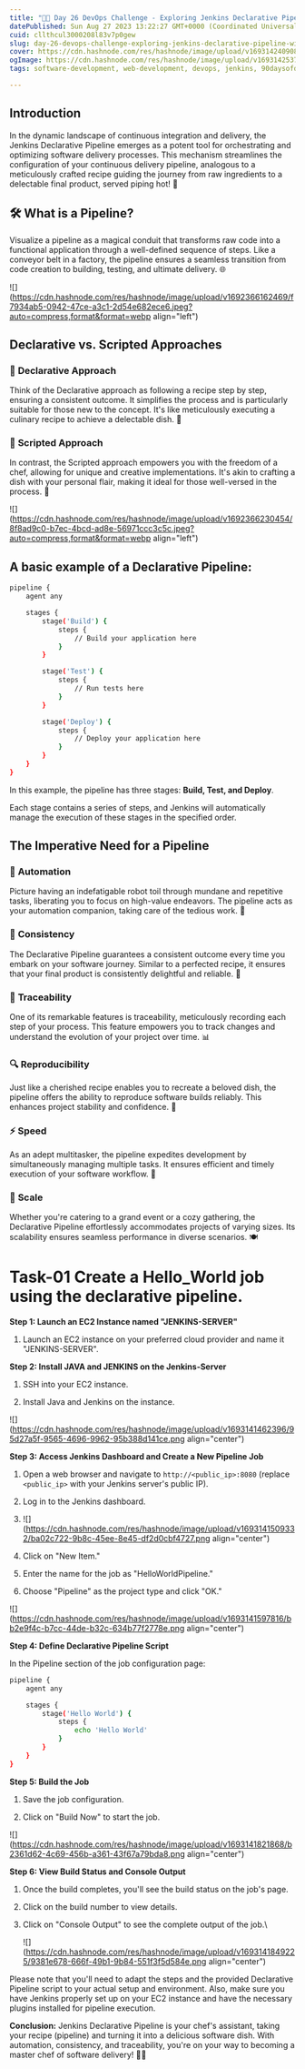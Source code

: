 ```yaml
---
title: "🚀📅 Day 26 DevOps Challenge - Exploring Jenkins Declarative Pipeline with Easy Steps! 🚀"
datePublished: Sun Aug 27 2023 13:22:27 GMT+0000 (Coordinated Universal Time)
cuid: cllthcul3000208l83v7p0gew
slug: day-26-devops-challenge-exploring-jenkins-declarative-pipeline-with-easy-steps
cover: https://cdn.hashnode.com/res/hashnode/image/upload/v1693142409087/088b2fd6-edb6-40d6-a61f-fd8266e31b78.webp
ogImage: https://cdn.hashnode.com/res/hashnode/image/upload/v1693142537504/6dd726b9-8430-45b8-afec-3d5e8dd1a08f.webp
tags: software-development, web-development, devops, jenkins, 90daysofdevops

---
```


## **Introduction**

In the dynamic landscape of continuous integration and delivery, the Jenkins Declarative Pipeline emerges as a potent tool for orchestrating and optimizing software delivery processes. This mechanism streamlines the configuration of your continuous delivery pipeline, analogous to a meticulously crafted recipe guiding the journey from raw ingredients to a delectable final product, served piping hot! 🍲

## **🛠️ What is a Pipeline?**

Visualize a pipeline as a magical conduit that transforms raw code into a functional application through a well-defined sequence of steps. Like a conveyor belt in a factory, the pipeline ensures a seamless transition from code creation to building, testing, and ultimate delivery. 🌐

![](https://cdn.hashnode.com/res/hashnode/image/upload/v1692366162469/f7934ab5-0942-47ce-a3c1-2d54e682ece6.jpeg?auto=compress,format&format=webp align="left")

## **Declarative vs. Scripted Approaches**

### 📘 **Declarative Approach**

Think of the Declarative approach as following a recipe step by step, ensuring a consistent outcome. It simplifies the process and is particularly suitable for those new to the concept. It's like meticulously executing a culinary recipe to achieve a delectable dish. 🍳

### 🍴 **Scripted Approach**

In contrast, the Scripted approach empowers you with the freedom of a chef, allowing for unique and creative implementations. It's akin to crafting a dish with your personal flair, making it ideal for those well-versed in the process. 🧁

![](https://cdn.hashnode.com/res/hashnode/image/upload/v1692366230454/8f8ad9c0-b7ec-4bcd-ad8e-56971ccc3c5c.jpeg?auto=compress,format&format=webp align="left")

## **A basic example of a Declarative Pipeline:**

```bash
pipeline {
    agent any

    stages {
        stage('Build') {
            steps {
                // Build your application here
            }
        }

        stage('Test') {
            steps {
                // Run tests here
            }
        }

        stage('Deploy') {
            steps {
                // Deploy your application here
            }
        }
    }
}
```

In this example, the pipeline has three stages: **Build, Test, and Deploy**.

Each stage contains a series of steps, and Jenkins will automatically manage the execution of these stages in the specified order.

## **The Imperative Need for a Pipeline**

### 🔧 **Automation**

Picture having an indefatigable robot toil through mundane and repetitive tasks, liberating you to focus on high-value endeavors. The pipeline acts as your automation companion, taking care of the tedious work. 🤖

### 🎯 **Consistency**

The Declarative Pipeline guarantees a consistent outcome every time you embark on your software journey. Similar to a perfected recipe, it ensures that your final product is consistently delightful and reliable. 🍰

### 📜 **Traceability**

One of its remarkable features is traceability, meticulously recording each step of your process. This feature empowers you to track changes and understand the evolution of your project over time. 📊

### 🔍 **Reproducibility**

Just like a cherished recipe enables you to recreate a beloved dish, the pipeline offers the ability to reproduce software builds reliably. This enhances project stability and confidence. 🥐

### ⚡ **Speed**

As an adept multitasker, the pipeline expedites development by simultaneously managing multiple tasks. It ensures efficient and timely execution of your software workflow. 💨

### 🚀 **Scale**

Whether you're catering to a grand event or a cozy gathering, the Declarative Pipeline effortlessly accommodates projects of varying sizes. Its scalability ensures seamless performance in diverse scenarios. 🍽️

# **Task-01 Create a Hello\_World job using the declarative pipeline.**

**Step 1: Launch an EC2 Instance named "JENKINS-SERVER"**

1. Launch an EC2 instance on your preferred cloud provider and name it "JENKINS-SERVER".
    

**Step 2: Install JAVA and JENKINS on the Jenkins-Server**

1. SSH into your EC2 instance.
    
2. Install Java and Jenkins on the instance.
    

![](https://cdn.hashnode.com/res/hashnode/image/upload/v1693141462396/95d27a5f-9565-4696-9962-95b388d141ce.png align="center")

**Step 3: Access Jenkins Dashboard and Create a New Pipeline Job**

1. Open a web browser and navigate to `http://<public_ip>:8080` (replace `<public_ip>` with your Jenkins server's public IP).
    
2. Log in to the Jenkins dashboard.
    
3. ![](https://cdn.hashnode.com/res/hashnode/image/upload/v1693141509332/ba02c722-9b8c-45ee-8e45-df2d0cbf4727.png align="center")
    
4. Click on "New Item."
    
5. Enter the name for the job as "HelloWorldPipeline."
    
6. Choose "Pipeline" as the project type and click "OK."
    

![](https://cdn.hashnode.com/res/hashnode/image/upload/v1693141597816/bb2e9f4c-b7cc-44de-b32c-634b77f2778e.png align="center")

**Step 4: Define Declarative Pipeline Script**

In the Pipeline section of the job configuration page:

```bash
pipeline {
    agent any

    stages {
        stage('Hello World') {
            steps {
                echo 'Hello World'
            }
        }
    }
}
```

**Step 5: Build the Job**

1. Save the job configuration.
    
2. Click on "Build Now" to start the job.
    

![](https://cdn.hashnode.com/res/hashnode/image/upload/v1693141821868/b2361d62-4c69-456b-a361-43f67a79bda8.png align="center")

**Step 6: View Build Status and Console Output**

1. Once the build completes, you'll see the build status on the job's page.
    
2. Click on the build number to view details.
    
3. Click on "Console Output" to see the complete output of the job.\\
    
    ![](https://cdn.hashnode.com/res/hashnode/image/upload/v1693141849225/9381e678-666f-49b1-9b84-551f3f5d584e.png align="center")
    

Please note that you'll need to adapt the steps and the provided Declarative Pipeline script to your actual setup and environment. Also, make sure you have Jenkins properly set up on your EC2 instance and have the necessary plugins installed for pipeline execution.

**Conclusion:** Jenkins Declarative Pipeline is your chef's assistant, taking your recipe (pipeline) and turning it into a delicious software dish. With automation, consistency, and traceability, you're on your way to becoming a master chef of software delivery! 🍔🚀